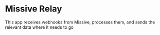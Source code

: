 # Missive Relay
This app receives webhooks from Missive, processes them, and sends the relevant data where it needs to go